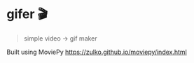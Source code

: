 # gifer 🎬

> simple video -> gif maker

Built using MoviePy https://zulko.github.io/moviepy/index.html
